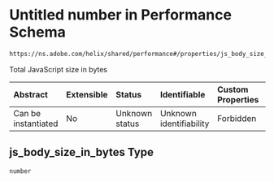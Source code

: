 # Untitled number in Performance Schema

```txt
https://ns.adobe.com/helix/shared/performance#/properties/js_body_size_in_bytes
```

Total JavaScript size in bytes

| Abstract            | Extensible | Status         | Identifiable            | Custom Properties | Additional Properties | Access Restrictions | Defined In                                                                 |
| :------------------ | :--------- | :------------- | :---------------------- | :---------------- | :-------------------- | :------------------ | :------------------------------------------------------------------------- |
| Can be instantiated | No         | Unknown status | Unknown identifiability | Forbidden         | Allowed               | none                | [performance.schema.json*](performance.schema.json "open original schema") |

## js_body_size_in_bytes Type

`number`
